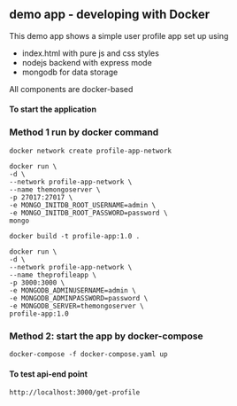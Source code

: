 ## demo app - developing with Docker

This demo app shows a simple user profile app set up using 
- index.html with pure js and css styles
- nodejs backend with express mode
- mongodb for data storage

All components are docker-based

#### To start the application

### Method 1 run by docker command    
    docker network create profile-app-network

    docker run \
    -d \
    --network profile-app-network \
    --name themongoserver \
    -p 27017:27017 \
    -e MONGO_INITDB_ROOT_USERNAME=admin \
    -e MONGO_INITDB_ROOT_PASSWORD=password \
    mongo
    
    docker build -t profile-app:1.0 .

    docker run \
    -d \
    --network profile-app-network \
    --name theprofileapp \
    -p 3000:3000 \
    -e MONGODB_ADMINUSERNAME=admin \
    -e MONGODB_ADMINPASSWORD=password \
    -e MONGODB_SERVER=themongoserver \
    profile-app:1.0

### Method 2: start  the app by docker-compose
    docker-compose -f docker-compose.yaml up

#### To test api-end point ####
    http://localhost:3000/get-profile
